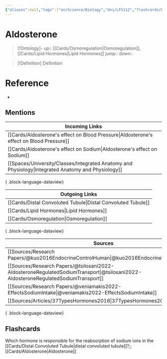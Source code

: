 ```yaml
---
{"aliases":null,"tags":["on/Science/Biology","Uni/LFS112","flashcards/LFS112"],"date created":"2022-11-30 Wed","edited":"2023-04-06 Thu","dg-publish":true,"permalink":"/cards/aldosterone/","dgPassFrontmatter":true}
---
```


# Aldosterone

> [!Ontology]-
> up:: [[Cards/Osmoregulation\|Osmoregulation]], [[Cards/Lipid Hormones\|Lipid Hormones]]
> jump::
> down:: 

> [!Definition] Definition
> 

# Reference
- 

## Mentions
| Incoming Links                                                                                        |
| ----------------------------------------------------------------------------------------------------- |
| [[Cards/Aldosterone's effect on Blood Pressure\|Aldosterone's effect on Blood Pressure]]           |
| [[Cards/Aldosterone's effect on Sodium\|Aldosterone's effect on Sodium]]                           |
| [[Spaces/University/Classes/Integrated Anatomy and Physiology\|Integrated Anatomy and Physiology]] |

{ .block-language-dataview}

| Outgoing Links                                                  |
| --------------------------------------------------------------- |
| [[Cards/Distal Convoluted Tubule\|Distal Convoluted Tubule]] |
| [[Cards/Lipid Hormones\|Lipid Hormones]]                     |
| [[Cards/Osmoregulation\|Osmoregulation]]                     |

{ .block-language-dataview}

| Sources                                                                                                                               |
| ------------------------------------------------------------------------------------------------------------------------------------- |
| [[Sources/Research Papers/@kuo2016EndocrineControlHuman\|@kuo2016EndocrineControlHuman]]                                           |
| [[Sources/Research Papers/@tsilosani2022-AldosteroneRegulatedSodiumTransport\|@tsilosani2022-AldosteroneRegulatedSodiumTransport]] |
| [[Sources/Research Papers/@veniamakis2022-EffectsSodiumIntake\|@veniamakis2022-EffectsSodiumIntake]]                               |
| [[Sources/Articles/37TypesHormones2018\|37TypesHormones2018]]                                                                      |

{ .block-language-dataview}

## Flashcards

Which hormone is responsible for the reabsorption of sodium ions in the [[Cards/Distal Convoluted Tubule\|distal convoluted tubule]]?;;[[Cards/Aldosterone\|Aldosterone]]
<!--SR:!2023-10-22,1,130-->

